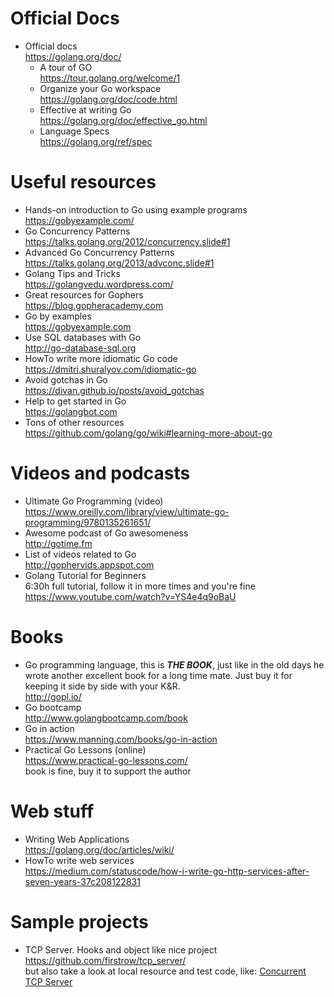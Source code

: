 # Official Docs
- Official docs  
  https://golang.org/doc/
  - A tour of GO  
    https://tour.golang.org/welcome/1
  - Organize your Go workspace  
    https://golang.org/doc/code.html
  - Effective at writing Go  
    https://golang.org/doc/effective_go.html
  - Language Specs  
    https://golang.org/ref/spec


# Useful resources
- Hands-on introduction to Go using example programs  
  https://gobyexample.com/
- Go Concurrency Patterns  
  https://talks.golang.org/2012/concurrency.slide#1
- Advanced Go Concurrency Patterns  
  https://talks.golang.org/2013/advconc.slide#1
- Golang Tips and Tricks  
  https://golangvedu.wordpress.com/
- Great resources for Gophers  
  https://blog.gopheracademy.com 
- Go by examples  
  https://gobyexample.com
- Use SQL databases with Go  
  http://go-database-sql.org
- HowTo write more idiomatic Go code  
  https://dmitri.shuralyov.com/idiomatic-go
- Avoid gotchas in Go  
  https://divan.github.io/posts/avoid_gotchas
- Help to get started in Go  
  https://golangbot.com
- Tons of other resources  
  https://github.com/golang/go/wiki#learning-more-about-go


# Videos and podcasts
- Ultimate Go Programming (video)  
  https://www.oreilly.com/library/view/ultimate-go-programming/9780135261651/
- Awesome podcast of Go awesomeness  
  http://gotime.fm
- List of videos related to Go  
  http://gophervids.appspot.com
- Golang Tutorial for Beginners  
  6:30h full tutorial, follow it in more times and you're fine  
  https://www.youtube.com/watch?v=YS4e4q9oBaU


# Books
- Go programming language, this is **_THE BOOK_**, just like in the old days he wrote another excellent book for a long
  time mate. Just buy it for keeping it side by side with your K&R.  
  http://gopl.io/
- Go bootcamp  
  http://www.golangbootcamp.com/book
- Go in action  
  https://www.manning.com/books/go-in-action
- Practical Go Lessons (online)  
  https://www.practical-go-lessons.com/  
  book is fine, buy it to support the author


# Web stuff
- Writing Web Applications  
  https://golang.org/doc/articles/wiki/
- HowTo write web services  
  https://medium.com/statuscode/how-i-write-go-http-services-after-seven-years-37c208122831


# Sample projects
- TCP Server. Hooks and object like nice project https://github.com/firstrow/tcp_server/  
  but also take a look at local resource and test code, like: [Concurrent TCP Server](../src/tcp.server.go)
